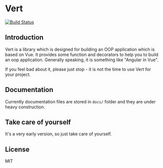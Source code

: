 # Vert

[![Build Status](https://travis-ci.org/LancerComet/Vert-Core.svg?branch=master)](https://github.com/LancerComet/Vert-Core)

## Introduction

Vert is a library which is designed for building an OOP application which is based on Vue. It provides some function and decorators to help you to build an oop application. Generally speaking, it is something like "Angular in Vue".

If you feel bad about it, please just stop - it is not the time to use Vert for your project.

## Documentation

Currently documentation files are stored in `docs/` folder and they are under heavy construction.

## Take care of yourself

It's a very early version, so just take care of yourself.

## License

MIT
